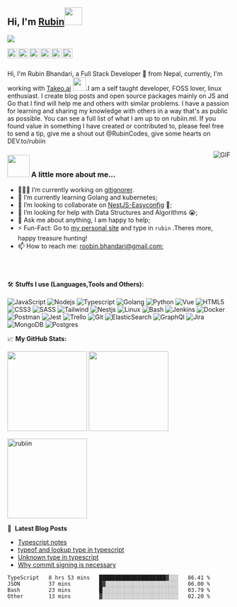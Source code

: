 <h2> Hi, I'm <a href="https://rubiin.now.sh">Rubin</a><img src="https://raw.githubusercontent.com/rubiin/rubiin/master/pikahello.gif" width="40px" height="40px"></h2>

![](https://visitor-badge.glitch.me/badge?page_id=rubiin.rubiin)

<a href="https://twitter.com/rubiin">
  <img align="left" alt="Rubin Bhandari | Twitter" width="22px" src="https://cdn.jsdelivr.net/npm/simple-icons@v3/icons/twitter.svg" />
</a>
<a href="https://www.linkedin.com/in/xidharth/">
  <img align="left" alt="Rubin's LinkedIN" width="22px" src="https://cdn.jsdelivr.net/npm/simple-icons@v3/icons/linkedin.svg" />
</a>
<a href="https://t.me/rubinbhandari">
  <img align="left" alt="Rubin's Telegram" width="22px" src="https://cdn.jsdelivr.net/npm/simple-icons@v3/icons/telegram.svg" />
</a>
<a href="https://www.instagram.com/rubiin.__/">
  <img align="left" alt="Rubin's Instagram" width="22px" src="https://cdn.jsdelivr.net/npm/simple-icons@v3/icons/instagram.svg" />
</a>
<a href="https://www.reddit.com/user/rubinbhandari/">
  <img align="left" alt="Rubin's Reddit" width="22px" src="https://cdn.jsdelivr.net/npm/simple-icons@v3/icons/reddit.svg" />
</a>
<a href="https://dev.to/rubiin/">
  <img align="left" alt="Rubin's Dev.to" wialt="Rubin's Dev.to" width="22px" src="https://cdn.jsdelivr.net/npm/simple-icons@v3/icons/dev-dot-to.svg" />
</a>
<br />
<br/>

Hi, I'm Rubin Bhandari, a Full Stack Developer 🚀 from Nepal, currently, I'm working with <a href="https://takeo.ai/">Takeo.ai</a> <img src="https://media.giphy.com/media/WUlplcMpOCEmTGBtBW/giphy.gif" width="30">.I am a self taught developer, FOSS lover, linux enthusiast. I create blog posts and open source packages mainly on JS and Go that I find will help me and others with similar problems. I have a passion for learning and sharing my knowledge with others in a way that's as public as possible. You can see a full list of what I am up to on rubiin.ml. If you found value in something I have created or contributed to, please feel free to send a tip, give me a shout out @RubinCodes, give some hearts on DEV.to/rubiin

<img align="right" alt="GIF" src="https://media.giphy.com/media/836HiJc7pgzy8iNXCn/giphy.gif" />
 
### <img src="https://media.giphy.com/media/VgCDAzcKvsR6OM0uWg/giphy.gif" width="50"> A little more about me... 

- 👨🏽‍💻 I’m currently working on [gitignorer](https://github.com/rubiin/gitignorer).
- 🌱 I’m currently learning Golang and kubernetes; 
- 👯 I’m looking to collaborate on [NestJS-Easyconfig](https://github.com/rubiin/nestjs-easyconfig) 🤝;
- 🤔 I’m looking for help with Data Structures and Algorithms 😭;
- 💬 Ask me about anything, I am happy to help;
- ⚡️ Fun-Fact: Go to [my personal site](rubiin.now.sh) and type in `rubin` .Theres more, happy treasure hunting!
- 📫 How to reach me: roobin.bhandari@gmail.com;

<br/>
<br/>

🛠️ **Stuffs I use (Languages,Tools and Others):**
<br/><br/>
![JavaScript](https://img.shields.io/badge/-JavaScript-black?style=for-the-badge&logo=javascript)
![Nodejs](https://img.shields.io/badge/-Typescript-black?style=for-the-badge&logo=Typescript)
![Typescript](https://img.shields.io/badge/-Nodejs-black?style=for-the-badge&logo=Node.js&logoColor=5df58b)
![Golang](https://img.shields.io/badge/-Go-black?style=for-the-badge&logo=Go&logoColor=5df58b)
![Python](https://img.shields.io/badge/-Python-black?style=for-the-badge&logo=Python)
![Vue](https://img.shields.io/badge/-Vuejs-black?style=for-the-badge&logo=vue)
![HTML5](https://img.shields.io/badge/-HTML5-black?style=for-the-badge&logo=html5&logoColor=white)
![CSS3](https://img.shields.io/badge/-CSS3-black?style=for-the-badge&logo=css3&logoColor=1572B6)
![SASS](https://img.shields.io/badge/-SASS-black?style=for-the-badge&logo=sass&logoColor=1572B6)
![Tailwind](https://img.shields.io/badge/-Tailwindcss-black?style=for-the-badge&logo=tailwindcss&logoColor=1572B6)
![Nestjs](https://img.shields.io/badge/-Nestjs-black?style=for-the-badge&logo=nestjs&logoColor=1572B6)
![Linux](https://img.shields.io/badge/-Linux-black?style=for-the-badge&logo=Linux&logoColor=FCC624)
![Bash](https://img.shields.io/badge/-Gnubash-black?style=for-the-badge&logo=gnubash)
![Jenkins](https://img.shields.io/badge/-Jenkins-black?style=for-the-badge&logo=Jenkins&logoColor=D24939)
![Docker](https://img.shields.io/badge/-docker-black?style=for-the-badge&logo=docker&logoColor=2496ED)
![Postman](https://img.shields.io/badge/-Postman-black?style=for-the-badge&logo=Postman&logoColor=FF6C37)
![Jest](https://img.shields.io/badge/-Jest-black?style=for-the-badge&logo=jest)
![Trello](https://img.shields.io/badge/-Trello-black?style=for-the-badge&logo=Trello&logoColor=0079BF)
![Git](https://img.shields.io/badge/-Git-black?style=for-the-badge&logo=Git)
![ElasticSearch](https://img.shields.io/badge/-Elasticsearch-black?style=for-the-badge&logo=elasticsearch)
![GraphQl](https://img.shields.io/badge/-Graphql-black?style=for-the-badge&logo=graphql)
![Jira](https://img.shields.io/badge/-Jira-black?style=for-the-badge&logo=Jira&logoColor=0052CC)
![MongoDB](https://img.shields.io/badge/-MongoDB-black?style=for-the-badge&logo=mongodb)
![Postgres](https://img.shields.io/badge/-Postgresql-black?style=for-the-badge&logo=postgresql&logoColor=2496ED)

📈 **My GitHub Stats:**

<p>
  <img height="180em" src="https://github-readme-stats.vercel.app/api?username=rubiin&theme=dracula&hide_border=true&include_all_commits=true&count_private=false" />
  <img height="180em" src="https://github-readme-stats.vercel.app/api/top-langs/?username=rubiin&count_private=true&include_all_commits=true&show_icons=true&hide_border=true&hide=html&layout=compact&langs_count=8&theme=dracula"/>
</p>

<p>
  
  <img height="180em"  src="https://github-profile-summary-cards.vercel.app/api/cards/profile-details?username=rubiin&theme=dracula" alt="rubiin"/>
 
</p>

📕 &nbsp;**Latest Blog Posts**
<!-- BLOG-POST-LIST:START -->
- [Typescript notes](https://dev.to/rubiin/typescript-notes-31do)
- [typeof and lookup type in typescript](https://dev.to/rubiin/typeof-and-lookup-type-in-typescript-40o4)
- [Unknown type in typescript](https://dev.to/rubiin/unknown-type-in-typescript-5ak7)
- [Why commit signing is necessary](https://dev.to/rubiin/why-commit-signing-is-necessary-6ca)
<!-- BLOG-POST-LIST:END -->

<!--START_SECTION:waka-->

```text
TypeScript   8 hrs 53 mins   █████████████████████▓░░░   86.41 %
JSON         37 mins         █▓░░░░░░░░░░░░░░░░░░░░░░░   06.00 %
Bash         23 mins         █░░░░░░░░░░░░░░░░░░░░░░░░   03.79 %
Other        13 mins         ▓░░░░░░░░░░░░░░░░░░░░░░░░   02.20 %
```

<!--END_SECTION:waka-->
